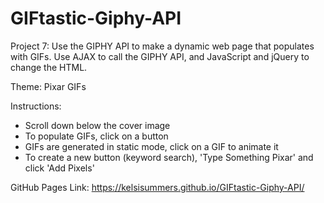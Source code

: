 # GIFtastic-Giphy-API

Project 7: Use the GIPHY API to make a dynamic web page that populates with GIFs. Use AJAX to call the GIPHY API, and JavaScript and jQuery to change the HTML.

Theme: Pixar GIFs

Instructions:
  - Scroll down below the cover image
  - To populate GIFs, click on a button
  - GIFs are generated in static mode, click on a GIF to animate it
  - To create a new button (keyword search), 'Type Something Pixar' and click 'Add Pixels'
  
GitHub Pages Link: https://kelsisummers.github.io/GIFtastic-Giphy-API/
